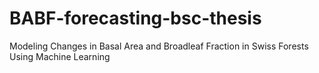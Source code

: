 # BABF-forecasting-bsc-thesis
Modeling Changes in Basal Area and Broadleaf Fraction in Swiss Forests Using Machine Learning
